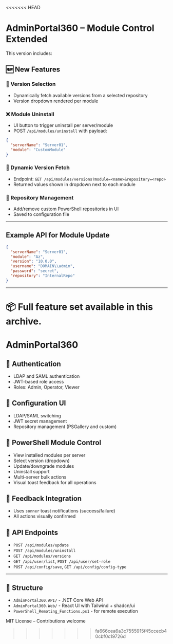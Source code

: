 <<<<<<< HEAD
# AdminPortal360 – Module Control Extended

This version includes:

## 🆕 New Features

### 🔽 Version Selection
- Dynamically fetch available versions from a selected repository
- Version dropdown rendered per module

### ❌ Module Uninstall
- UI button to trigger uninstall per server/module
- POST `/api/modules/uninstall` with payload:
```json
{
  "serverName": "Server01",
  "module": "CustomModule"
}
```

### 🔄 Dynamic Version Fetch
- Endpoint: `GET /api/modules/versions?module=<name>&repository=<repo>`
- Returned values shown in dropdown next to each module

### 🔧 Repository Management
- Add/remove custom PowerShell repositories in UI
- Saved to configuration file

---

## Example API for Module Update
```json
{
  "serverName": "Server01",
  "module": "Az",
  "version": "10.0.0",
  "username": "DOMAIN\\admin",
  "password": "secret",
  "repository": "InternalRepo"
}
```

---

📦 Full feature set available in this archive.
=======
# AdminPortal360

## 🔐 Authentication
- LDAP and SAML authentication
- JWT-based role access
- Roles: Admin, Operator, Viewer

## 🧰 Configuration UI
- LDAP/SAML switching
- JWT secret management
- Repository management (PSGallery and custom)

## 🧪 PowerShell Module Control
- View installed modules per server
- Select version (dropdown)
- Update/downgrade modules
- Uninstall support
- Multi-server bulk actions
- Visual toast feedback for all operations

## 💬 Feedback Integration
- Uses `sonner` toast notifications (success/failure)
- All actions visually confirmed

## 🔁 API Endpoints
- `POST /api/modules/update`
- `POST /api/modules/uninstall`
- `GET /api/modules/versions`
- `GET /api/user/list`, `POST /api/user/set-role`
- `POST /api/config/save`, `GET /api/config/config-type`

---

## 📁 Structure
- `AdminPortal360.API/` - .NET Core Web API
- `AdminPortal360.Web/` - React UI with Tailwind + shadcn/ui
- `PowerShell_Remoting_Functions.ps1` - for remote execution

MIT License – Contributions welcome
>>>>>>> fa666cea6a3c7555915f45ccecb40cbf0c19726d
